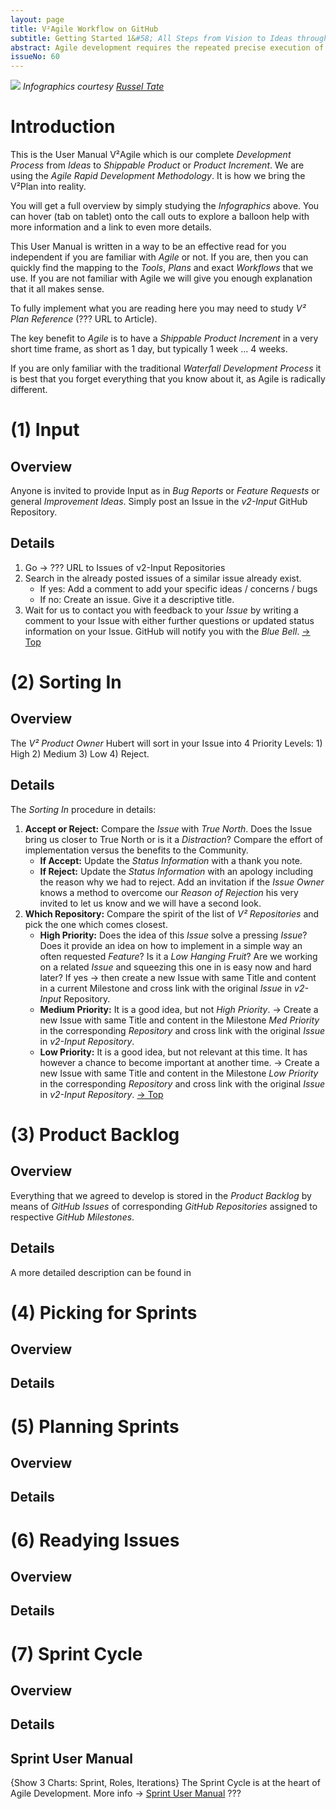 ```yaml
---
layout: page
title: V²Agile Workflow on GitHub
subtitle: Getting Started 1&#58; All Steps from Vision to Ideas through Sprint Development to Product Release.
abstract: Agile development requires the repeated precise execution of specific workflows. V²Plan tools are designed to guide and assist in executing these workflows. This Article first shows the Overview Agile Workflow from beginning to end. Then you can zoom into each step of the overview which is a complete workflow in on itself. Each workflow is documented with three methods&#58; <strong>1)</strong> User Stories, <strong>2)</strong> Step by Step Text Tutorial, <strong>3)</strong> Video Tutorial. Interactive Info-graphics assist in the learning process. Whereas the → Agile Development Primer focus on the principles of Agile Development, these workflows focus on their implementation in daily work.
issueNo: 60
---
```




![](https://s-media-cache-ak0.pinimg.com/736x/41/a4/1b/41a41b44dbe8eefe487f95895c85e4ff.jpg)
*Infographics courtesy [Russel Tate](http://russelltate.com/)*

# Introduction
This is the User Manual V²Agile which is our complete *Development Process* from *Ideas* to *Shippable Product* or *Product Increment*. We are using the *Agile Rapid Development Methodology*. It is how we bring the V²Plan into reality.

You will get a full overview by simply studying the *Infographics* above. You can hover (tab on tablet) onto the call outs to explore a balloon help with more information and a link to even more details.

This User Manual is written in a way to be an effective read for you independent if you are familiar with *Agile* or not. If you are, then you can quickly find the mapping to the *Tools*, *Plans* and exact *Workflows* that we use. If you are not familiar with Agile we will give you enough explanation that it all makes sense.

To fully implement what you are reading here you may need to study *V² Plan Reference* (??? URL to Article).

The key benefit to *Agile* is to have a *Shippable Product Increment* in a very short time frame, as short as 1 day, but typically 1 week ... 4 weeks.

If you are only familiar with the traditional *Waterfall Development Process* it is best that you forget everything that you know about it, as Agile is radically different. 


# (1) Input <a name="1"></a>
## Overview
Anyone is invited to provide Input as in *Bug Reports* or *Feature Requests* or general *Improvement Ideas*. Simply post an Issue in the *v2-Input* GitHub Repository.
## Details
1. Go → ??? URL to Issues of v2-Input Repositories
2. Search in the already posted issues of a similar issue already exist. 
   - If yes: Add a comment to add your specific ideas / concerns / bugs
   - If no: Create an issue. Give it a descriptive title. 
3. Wait for us to contact you with feedback to your *Issue* by writing a comment to your Issue with either further questions or updated status information on your Issue. GitHub will notify you with the *Blue Bell*. [→ Top](#top)

# (2) Sorting In <a name="2"></a>
## Overview
The *V² Product Owner* Hubert will sort in your Issue into 4 Priority Levels: 1) High 2) Medium 3) Low 4) Reject.

## Details
The *Sorting In* procedure in details:

1. **Accept or Reject:** Compare the *Issue* with *True North*. Does the Issue bring us closer to True North or is it a *Distraction*? Compare the effort of implementation versus the benefits to the Community.
   - **If Accept:** Update the *Status Information* with a  thank you note.
   - **If Reject:** Update the *Status Information* with an apology including the reason why we had to reject. Add an invitation if the *Issue Owner* knows a method to overcome our *Reason of Rejection* his very invited to let us know and we will have a second look.
2. **Which Repository:** Compare the spirit of the list of *V² Repositories* and pick the one which comes closest.
   - **High Priority:** Does the idea of this *Issue* solve a pressing *Issue*? Does it provide an idea on how to implement in a simple way an often requested *Feature*? Is it a *Low Hanging Fruit*? Are we working on a related *Issue* and squeezing this one in is easy now and hard later? If yes → then create a new Issue with same Title and content in a current Milestone and cross link with the original *Issue* in *v2-Input* Repository.
   - **Medium Priority:** It is a good idea, but not *High Priority*. → Create a new Issue with same Title and content in the Milestone *Med Priority* in the corresponding *Repository* and cross link with the original *Issue* in *v2-Input* *Repository*.
   - **Low Priority:** It is a good idea, but not relevant at this time. It has however a chance to become important at another time. → Create a new Issue with same Title and content in the Milestone *Low Priority* in the corresponding *Repository* and cross link with the original *Issue* in *v2-Input* *Repository*. [→ Top](#top)

# (3) Product Backlog <a name="3"></a>
## Overview
Everything that we agreed to develop is stored in the *Product Backlog* by means of *GitHub Issues* of corresponding *GitHub Repositories*  assigned to respective *GitHub Milestones*.
## Details
A more detailed description can be found in 

# (4) Picking for Sprints <a name="4"></a>
## Overview
## Details

# (5) Planning Sprints <a name="5"></a>
## Overview
## Details

# (6) Readying Issues <a name="6"></a>
## Overview
## Details

# (7) Sprint Cycle <a name="7"></a>
## Overview
## Details
## Sprint User Manual
{Show 3 Charts: Sprint, Roles, Iterations}
The Sprint Cycle is at the heart of Agile Development. More info → [Sprint User Manual](#???) ???
